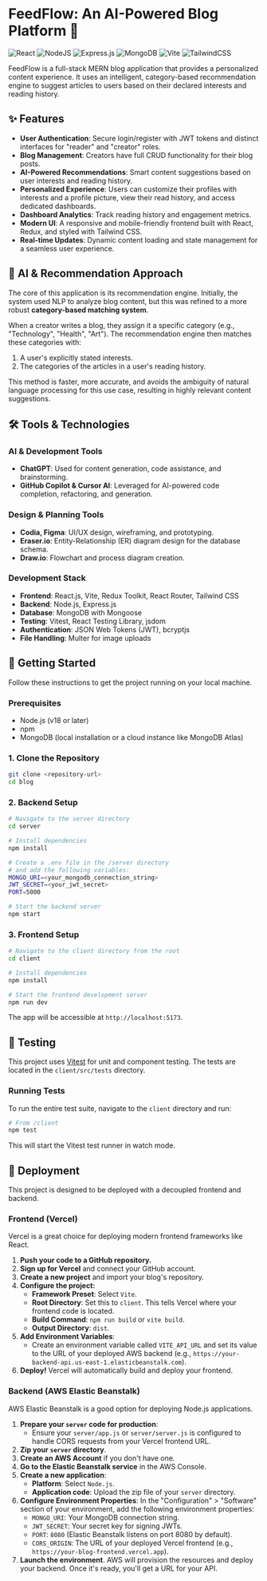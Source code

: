 # FeedFlow: An AI-Powered Blog Platform 📝

![React](https://img.shields.io/badge/react-%2320232a.svg?style=for-the-badge&logo=react&logoColor=%2361DAFB)
![NodeJS](https://img.shields.io/badge/node.js-339933?style=for-the-badge&logo=nodedotjs&logoColor=white)
![Express.js](https://img.shields.io/badge/express.js-%23404d59.svg?style=for-the-badge&logo=express&logoColor=%2361DAFB)
![MongoDB](https://img.shields.io/badge/MongoDB-4EA94B?style=for-the-badge&logo=mongodb&logoColor=white)
![Vite](https://img.shields.io/badge/vite-%23646CFF.svg?style=for-the-badge&logo=vite&logoColor=white)
![TailwindCSS](https://img.shields.io/badge/tailwindcss-%2338B2AC.svg?style=for-the-badge&logo=tailwind-css&logoColor=white)

FeedFlow is a full-stack MERN blog application that provides a personalized content experience. It uses an intelligent, category-based recommendation engine to suggest articles to users based on their declared interests and reading history.

## ✨ Features

-   **User Authentication**: Secure login/register with JWT tokens and distinct interfaces for "reader" and "creator" roles.
-   **Blog Management**: Creators have full CRUD functionality for their blog posts.
-   **AI-Powered Recommendations**: Smart content suggestions based on user interests and reading history.
-   **Personalized Experience**: Users can customize their profiles with interests and a profile picture, view their read history, and access dedicated dashboards.
-   **Dashboard Analytics**: Track reading history and engagement metrics.
-   **Modern UI**: A responsive and mobile-friendly frontend built with React, Redux, and styled with Tailwind CSS.
-   **Real-time Updates**: Dynamic content loading and state management for a seamless user experience.

## 🧠 AI & Recommendation Approach

The core of this application is its recommendation engine. Initially, the system used NLP to analyze blog content, but this was refined to a more robust **category-based matching system**.

When a creator writes a blog, they assign it a specific category (e.g., "Technology", "Health", "Art"). The recommendation engine then matches these categories with:
1.  A user's explicitly stated interests.
2.  The categories of the articles in a user's reading history.

This method is faster, more accurate, and avoids the ambiguity of natural language processing for this use case, resulting in highly relevant content suggestions.

## 🛠️ Tools & Technologies

### AI & Development Tools
- **ChatGPT**: Used for content generation, code assistance, and brainstorming.
- **GitHub Copilot & Cursor AI**: Leveraged for AI-powered code completion, refactoring, and generation.

### Design & Planning Tools
- **Codia, Figma**: UI/UX design, wireframing, and prototyping.
- **Eraser.io**: Entity-Relationship (ER) diagram design for the database schema.
- **Draw.io**: Flowchart and process diagram creation.

### Development Stack
-   **Frontend**: React.js, Vite, Redux Toolkit, React Router, Tailwind CSS
-   **Backend**: Node.js, Express.js
-   **Database**: MongoDB with Mongoose
-   **Testing**: Vitest, React Testing Library, jsdom
-   **Authentication**: JSON Web Tokens (JWT), bcryptjs
-   **File Handling**: Multer for image uploads

## 🚀 Getting Started

Follow these instructions to get the project running on your local machine.

### Prerequisites

-   Node.js (v18 or later)
-   npm
-   MongoDB (local installation or a cloud instance like MongoDB Atlas)

### 1. Clone the Repository

```bash
git clone <repository-url>
cd blog
```

### 2. Backend Setup

```bash
# Navigate to the server directory
cd server

# Install dependencies
npm install

# Create a .env file in the /server directory
# and add the following variables:
MONGO_URI=<your_mongodb_connection_string>
JWT_SECRET=<your_jwt_secret>
PORT=5000

# Start the backend server
npm start
```

### 3. Frontend Setup

```bash
# Navigate to the client directory from the root
cd client

# Install dependencies
npm install

# Start the frontend development server
npm run dev
```
The app will be accessible at `http://localhost:5173`.

## 🧪 Testing

This project uses [Vitest](https://vitest.dev/) for unit and component testing. The tests are located in the `client/src/tests` directory.

### Running Tests

To run the entire test suite, navigate to the `client` directory and run:

```bash
# From /client
npm test
```
This will start the Vitest test runner in watch mode.

## 🚢 Deployment

This project is designed to be deployed with a decoupled frontend and backend.

### Frontend (Vercel)

Vercel is a great choice for deploying modern frontend frameworks like React.

1.  **Push your code to a GitHub repository.**
2.  **Sign up for Vercel** and connect your GitHub account.
3.  **Create a new project** and import your blog's repository.
4.  **Configure the project:**
    -   **Framework Preset**: Select `Vite`.
    -   **Root Directory**: Set this to `client`. This tells Vercel where your frontend code is located.
    -   **Build Command**: `npm run build` or `vite build`.
    -   **Output Directory**: `dist`.
5.  **Add Environment Variables**:
    -   Create an environment variable called `VITE_API_URL` and set its value to the URL of your deployed AWS backend (e.g., `https://your-backend-api.us-east-1.elasticbeanstalk.com`).
6.  **Deploy!** Vercel will automatically build and deploy your frontend.

### Backend (AWS Elastic Beanstalk)

AWS Elastic Beanstalk is a good option for deploying Node.js applications.

1.  **Prepare your `server` code for production**:
    -   Ensure your `server/app.js` or `server/server.js` is configured to handle CORS requests from your Vercel frontend URL.
2.  **Zip your `server` directory**.
3.  **Create an AWS Account** if you don't have one.
4.  **Go to the Elastic Beanstalk service** in the AWS Console.
5.  **Create a new application**:
    -   **Platform**: Select `Node.js`.
    -   **Application code**: Upload the zip file of your `server` directory.
6.  **Configure Environment Properties**: In the "Configuration" > "Software" section of your environment, add the following environment properties:
    -   `MONGO_URI`: Your MongoDB connection string.
    -   `JWT_SECRET`: Your secret key for signing JWTs.
    -   `PORT`: `8080` (Elastic Beanstalk listens on port 8080 by default).
    -   `CORS_ORIGIN`: The URL of your deployed Vercel frontend (e.g., `https://your-blog-frontend.vercel.app`).
7.  **Launch the environment**. AWS will provision the resources and deploy your backend. Once it's ready, you'll get a URL for your API. 
